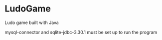 # LudoGame
Ludo game built with Java

mysql-connector and sqlite-jdbc-3.30.1 must be set up to run the program
